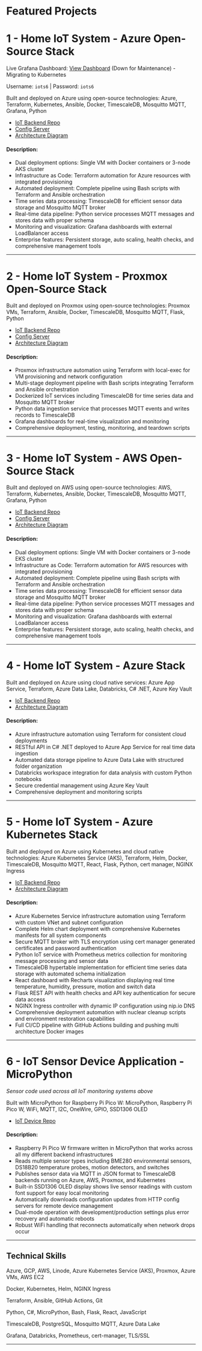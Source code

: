 # Featured Projects

# 1 - Home IoT System - Azure Open-Source Stack
Live Grafana Dashboard: [View Dashboard](http://172.174.9.109:3000/d/7fee1038-fef5-4ef6-811e-15ce95b87ea8/home-iot-monitoring-system-dashboard) (Down for Maintenance) - Migrating to Kubernetes

Username: `iots6` | Password: `iots6`

Built and deployed on Azure using open-source technologies:
Azure, Terraform, Kubernetes, Ansible, Docker, TimescaleDB, Mosquitto MQTT, Grafana, Python
- [IoT Backend Repo](https://github.com/nathandiez/iots6_az_oss)
- [Config Server](https://github.com/nathandiez/az_serveconfig)
- [Architecture Diagram](https://github.com/nathandiez/nathandiez/blob/main/architecture3.md)
#### Description:
- Dual deployment options: Single VM with Docker containers or 3-node AKS cluster
- Infrastructure as Code: Terraform automation for Azure resources with integrated provisioning
- Automated deployment: Complete pipeline using Bash scripts with Terraform and Ansible orchestration
- Time series data processing: TimescaleDB for efficient sensor data storage and Mosquitto MQTT broker
- Real-time data pipeline: Python service processes MQTT messages and stores data with proper schema
- Monitoring and visualization: Grafana dashboards with external LoadBalancer access
- Enterprise features: Persistent storage, auto scaling, health checks, and comprehensive management tools

---

# 2 - Home IoT System - Proxmox Open-Source Stack
Built and deployed on Proxmox using open-source technologies:
Proxmox VMs, Terraform, Ansible, Docker, TimescaleDB, Mosquitto MQTT, Flask, Python
- [IoT Backend Repo](https://github.com/nathandiez/iots6_prox_oss)
- [Config Server](https://github.com/nathandiez/prox_serveconfig)
- [Architecture Diagram](https://github.com/nathandiez/nathandiez/blob/main/architecture2.md)
#### Description:
- Proxmox infrastructure automation using Terraform with local-exec for VM provisioning and network configuration
- Multi-stage deployment pipeline with Bash scripts integrating Terraform and Ansible orchestration
- Dockerized IoT services including TimescaleDB for time series data and Mosquitto MQTT broker
- Python data ingestion service that processes MQTT events and writes records to TimescaleDB
- Grafana dashboards for real-time visualization and monitoring
- Comprehensive deployment, testing, monitoring, and teardown scripts
  
---

# 3 - Home IoT System - AWS Open-Source Stack
Built and deployed on AWS using open-source technologies:
AWS, Terraform, Kubernetes, Ansible, Docker, TimescaleDB, Mosquitto MQTT, Grafana, Python
- [IoT Backend Repo](https://github.com/nathandiez/iots6_aws_oss)
- [Config Server](https://github.com/nathandiez/aws_serveconfig)
- [Architecture Diagram](https://github.com/nathandiez/nathandiez/blob/main/architecture5.md)
#### Description:
- Dual deployment options: Single VM with Docker containers or 3-node EKS cluster
- Infrastructure as Code: Terraform automation for AWS resources with integrated provisioning
- Automated deployment: Complete pipeline using Bash scripts with Terraform and Ansible orchestration
- Time series data processing: TimescaleDB for efficient sensor data storage and Mosquitto MQTT broker
- Real-time data pipeline: Python service processes MQTT messages and stores data with proper schema
- Monitoring and visualization: Grafana dashboards with external LoadBalancer access
- Enterprise features: Persistent storage, auto scaling, health checks, and comprehensive management tools

---

# 4 - Home IoT System - Azure Stack
Built and deployed on Azure using cloud native services:
Azure App Service, Terraform, Azure Data Lake, Databricks, C# .NET, Azure Key Vault
- [IoT Backend Repo](https://github.com/nathandiez/iots6_az_paas)
- [Architecture Diagram](https://github.com/nathandiez/nathandiez/blob/main/architecture.md)
#### Description:
- Azure infrastructure automation using Terraform for consistent cloud deployments
- RESTful API in C# .NET deployed to Azure App Service for real time data ingestion
- Automated data storage pipeline to Azure Data Lake with structured folder organization
- Databricks workspace integration for data analysis with custom Python notebooks
- Secure credential management using Azure Key Vault
- Comprehensive deployment and monitoring scripts

---

# 5 - Home IoT System - Azure Kubernetes Stack
Built and deployed on Azure using Kubernetes and cloud native technologies:
Azure Kubernetes Service (AKS), Terraform, Helm, Docker, TimescaleDB, Mosquitto MQTT, React, Flask, Python, cert manager, NGINX Ingress
- [IoT Backend Repo](https://github.com/nathandiez/iots2)
- [Architecture Diagram](https://github.com/nathandiez/nathandiez/blob/main/architecture4.md)
#### Description:
- Azure Kubernetes Service infrastructure automation using Terraform with custom VNet and subnet configuration
- Complete Helm chart deployment with comprehensive Kubernetes manifests for all system components
- Secure MQTT broker with TLS encryption using cert manager generated certificates and password authentication
- Python IoT service with Prometheus metrics collection for monitoring message processing and sensor data
- TimescaleDB hypertable implementation for efficient time series data storage with automated schema initialization
- React dashboard with Recharts visualization displaying real time temperature, humidity, pressure, motion and switch data
- Flask REST API with health checks and API key authentication for secure data access
- NGINX Ingress controller with dynamic IP configuration using nip.io DNS
- Comprehensive deployment automation with nuclear cleanup scripts and environment restoration capabilities
- Full CI/CD pipeline with GitHub Actions building and pushing multi architecture Docker images

---

# 6 - IoT Sensor Device Application - MicroPython
*Sensor code used across all IoT monitoring systems above*

Built with MicroPython for Raspberry Pi Pico W:
MicroPython, Raspberry Pi Pico W, WiFi, MQTT, I2C, OneWire, GPIO, SSD1306 OLED
- [IoT Device Repo](https://github.com/nathandiez/picosensor)
#### Description:
- Raspberry Pi Pico W firmware written in MicroPython that works across all my different backend infrastructures
- Reads multiple sensor types including BME280 environmental sensors, DS18B20 temperature probes, motion detectors, and switches
- Publishes sensor data via MQTT in JSON format to TimescaleDB backends running on Azure, AWS, Proxmox, and Kubernetes
- Built-in SSD1306 OLED display shows live sensor readings with custom font support for easy local monitoring
- Automatically downloads configuration updates from HTTP config servers for remote device management
- Dual-mode operation with development/production settings plus error recovery and automatic reboots
- Robust WiFi handling that reconnects automatically when network drops occur

---

## Technical Skills


Azure, GCP, AWS, Linode, Azure Kubernetes Service (AKS), Proxmox, Azure VMs, AWS EC2

Docker, Kubernetes, Helm, NGINX Ingress

Terraform, Ansible, GitHub Actions, Git

Python, C#, MicroPython, Bash, Flask, React, JavaScript

TimescaleDB, PostgreSQL, Mosquitto MQTT, Azure Data Lake

Grafana, Databricks, Prometheus, cert-manager, TLS/SSL

---
